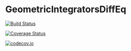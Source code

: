# GeometricIntegratorsDiffEq

[![Build Status](https://travis-ci.org/ChrisRackauckas/GeometricIntegratorsDiffEq.jl.svg?branch=master)](https://travis-ci.org/ChrisRackauckas/GeometricIntegratorsDiffEq.jl)

[![Coverage Status](https://coveralls.io/repos/ChrisRackauckas/GeometricIntegratorsDiffEq.jl/badge.svg?branch=master&service=github)](https://coveralls.io/github/ChrisRackauckas/GeometricIntegratorsDiffEq.jl?branch=master)

[![codecov.io](http://codecov.io/github/ChrisRackauckas/GeometricIntegratorsDiffEq.jl/coverage.svg?branch=master)](http://codecov.io/github/ChrisRackauckas/GeometricIntegratorsDiffEq.jl?branch=master)
